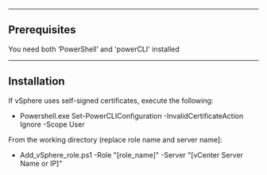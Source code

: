 -------------
Prerequisites
-------------
You need both ‘PowerShell’ and 'powerCLI' installed

------------
Installation
------------
If vSphere uses self-signed certificates, execute the following: 
- Powershell.exe Set-PowerCLIConfiguration -InvalidCertificateAction Ignore -Scope User

From the working directory (replace role name and server name]:
- Add_vSphere_role.ps1 -Role "[role_name]" -Server "[vCenter Server Name or IP]"
